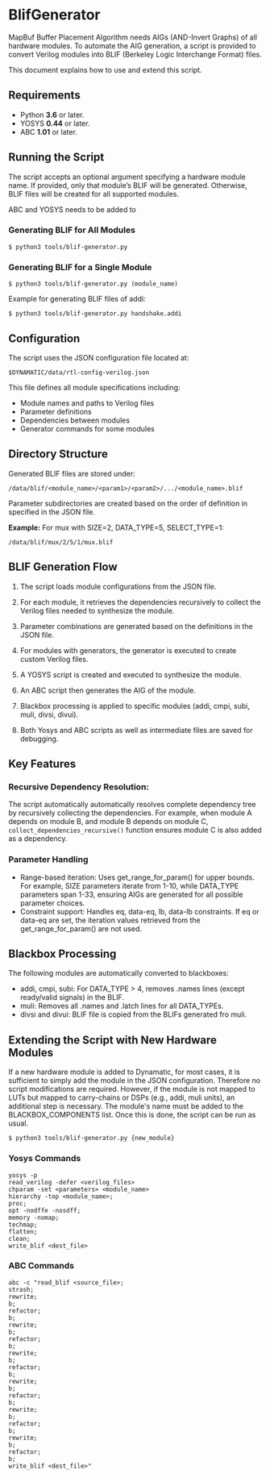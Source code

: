 # BlifGenerator

MapBuf Buffer Placement Algorithm needs AIGs (AND-Invert Graphs) of all hardware modules. To automate the AIG generation, a script is provided to convert Verilog modules into BLIF (Berkeley Logic Interchange Format) files.

This document explains how to use and extend this script.

## Requirements
- Python **3.6** or later.
- YOSYS  **0.44** or later.
- ABC  **1.01** or later.

## Running the Script
The script accepts an optional argument specifying a hardware module name. If provided, only that module’s BLIF will be generated. Otherwise, BLIF files will be created for all supported modules.

ABC and YOSYS needs to be added to 

### Generating BLIF for All Modules
```
$ python3 tools/blif-generator.py
```

### Generating BLIF for a Single Module
```
$ python3 tools/blif-generator.py (module_name)
```

Example for generating BLIF files of addi:
```
$ python3 tools/blif-generator.py handshake.addi
```

## Configuration
The script uses the JSON configuration file located at:
```
$DYNAMATIC/data/rtl-config-verilog.json
```
This file defines all module specifications including:

- Module names and paths to Verilog files
- Parameter definitions
- Dependencies between modules
- Generator commands for some modules
 
## Directory Structure
Generated BLIF files are stored under:
```
/data/blif/<module_name>/<param1>/<param2>/.../<module_name>.blif
```
Parameter subdirectories are created based on the order of definition in specified in the JSON file.

**Example:**
For mux with SIZE=2, DATA_TYPE=5, SELECT_TYPE=1:
```
/data/blif/mux/2/5/1/mux.blif
```

## BLIF Generation Flow

1) The script loads module configurations from the JSON file.

2) For each module, it retrieves the dependencies recursively to collect the Verilog files needed to synthesize the module.

3) Parameter combinations are generated based on the definitions in the JSON file.

4) For modules with generators, the generator is executed to create custom Verilog files.

5) A YOSYS script is created and executed to synthesize the module.

6) An ABC script then generates the AIG of the module.

7) Blackbox processing is applied to specific modules (addi, cmpi, subi, muli, divsi, divui).

8) Both Yosys and ABC scripts as well as intermediate files are saved for debugging.

## Key Features
### Recursive Dependency Resolution:
The script automatically automatically resolves complete dependency tree by recursively collecting the dependencies. For example, when module A depends on module B, and module B depends on module C, ```collect_dependencies_recursive()``` function ensures module C is also added as a dependency. 

### Parameter Handling
- Range-based iteration: Uses get_range_for_param() for upper bounds. For example, SIZE parameters iterate from 1-10, while DATA_TYPE parameters span 1-33, ensuring AIGs are generated for all possible parameter choices.
- Constraint support: Handles eq, data-eq, lb, data-lb constraints. If eq or data-eq are set, the iteration values retrieved from the get_range_for_param() are not used.

## Blackbox Processing
The following modules are automatically converted to blackboxes:

- addi, cmpi, subi: For DATA_TYPE > 4, removes .names lines (except ready/valid signals) in the BLIF.
- muli: Removes all .names and .latch lines for all DATA_TYPEs.
- divsi and divui: BLIF file is copied from the BLIFs generated fro muli.


## Extending the Script with New Hardware Modules
If a new hardware module is added to Dynamatic, for most cases, it is sufficient to simply add the module in the JSON configuration. Therefore no script modifications are required. However, if the module is not mapped to LUTs but mapped to carry-chains or DSPs (e.g., addi, muli units), an additional step is necessary. The module's name must be added to the BLACKBOX_COMPONENTS list. Once this is done, the script can be run as usual.

```
$ python3 tools/blif-generator.py {new_module}
```

### Yosys Commands
```
yosys -p
read_verilog -defer <verilog_files>
chparam -set <parameters> <module_name>
hierarchy -top <module_name>;
proc;
opt -nodffe -nosdff;
memory -nomap;
techmap;
flatten;
clean;
write_blif <dest_file>
```

### ABC Commands
```
abc -c "read_blif <source_file>;
strash;
rewrite;
b;
refactor;
b;
rewrite;
b;
refactor;
b;
rewrite;
b;
refactor;
b;
rewrite;
b;
refactor;
b;
rewrite;
b;
refactor;
b;
rewrite;
b;
refactor;
b;
write_blif <dest_file>"
```

